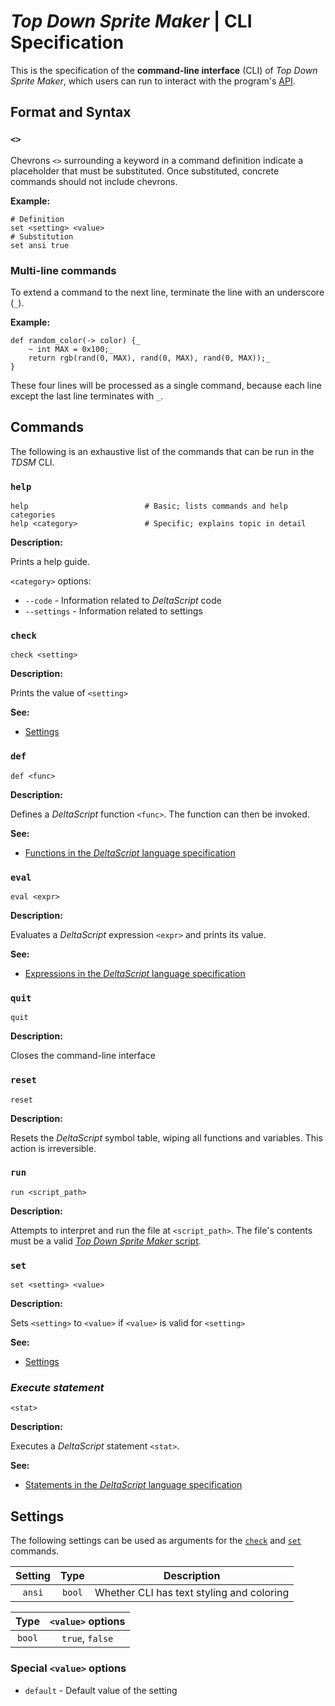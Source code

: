 # *Top Down Sprite Maker* | CLI Specification

This is the specification of the **command-line interface** (CLI) of *Top Down Sprite Maker*, which users can run to interact with the program's [API](../spec/README.md).

## Format and Syntax

### `<>`

Chevrons `<>` surrounding a keyword in a command definition indicate a placeholder that must be substituted. Once substituted, concrete commands should not include chevrons.

**Example:**

```shell
# Definition
set <setting> <value>
# Substitution
set ansi true
```

### Multi-line commands

To extend a command to the next line, terminate the line with an underscore (`_`).

**Example:**

```shell
def random_color(-> color) {_
    ~ int MAX = 0x100;_
    return rgb(rand(0, MAX), rand(0, MAX), rand(0, MAX));_
}
```

These four lines will be processed as a single command, because each line except the last line terminates with `_`.

## Commands

The following is an exhaustive list of the commands that can be run in the *TDSM* CLI.

### `help`

```shell
help                          # Basic; lists commands and help categories
help <category>               # Specific; explains topic in detail
```

**Description:**

Prints a help guide.

`<category>` options:
* `--code` - Information related to *DeltaScript* code
* `--settings` - Information related to settings

### `check`

```shell
check <setting>
```

**Description:**

Prints the value of `<setting>`

**See:**
* [Settings](#settings)

### `def`

```shell
def <func>
```

**Description:**

Defines a *DeltaScript* function `<func>`. The function can then be invoked.

**See:**
* [Functions in the *DeltaScript* language specification](https://github.com/jbunke/deltascript/blob/master/docs/ls-6-func.md)

### `eval`

```shell
eval <expr>
```

**Description:**

Evaluates a *DeltaScript* expression `<expr>` and prints its value.

**See:**
* [Expressions in the *DeltaScript* language specification](https://github.com/jbunke/deltascript/blob/master/docs/ls-4-expr.md)

### `quit`

```shell
quit
```

**Description:**

Closes the command-line interface

### `reset`

```shell
reset
```

**Description:**

Resets the *DeltaScript* symbol table, wiping all functions and variables. This action is irreversible.

### `run`

```shell
run <script_path>
```

**Description:**

Attempts to interpret and run the file at `<script_path>`. The file's contents must be a valid [*Top Down Sprite Maker* script](../spec/README.md).

### `set`

```shell
set <setting> <value>
```

**Description:**

Sets `<setting>` to `<value>` if `<value>` is valid for `<setting>`

**See:**
* [Settings](#settings)

### *Execute statement*

```shell
<stat>
```

**Description:**

Executes a *DeltaScript* statement `<stat>`.

**See:**
* [Statements in the *DeltaScript* language specification](https://github.com/jbunke/deltascript/blob/master/docs/ls-5-stat.md)

## Settings

The following settings can be used as arguments for the [`check`](#check) and [`set`](#set) commands.

| Setting |  Type  |                Description                |
|:-------:|:------:|:-----------------------------------------:|
| `ansi`  | `bool` | Whether CLI has text styling and coloring |

|  Type  | `<value>` options |
|:------:|:-----------------:|
| `bool` |  `true`, `false`  |

### Special `<value>` options
* `default` - Default value of the setting
